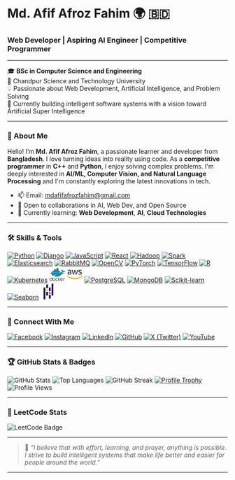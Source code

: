 # Md. Afif Afroz Fahim 🌍 🇧🇩
### Web Developer | Aspiring AI Engineer | Competitive Programmer

---

🎓 **BSc in Computer Science and Engineering**  
📍 Chandpur Science and Technology University  
💡 Passionate about Web Development, Artificial Intelligence, and Problem Solving  
🚀 Currently building intelligent software systems with a vision toward Artificial Super Intelligence

---

### 🧠 About Me

Hello! I’m **Md. Afif Afroz Fahim**, a passionate learner and developer from **Bangladesh**. I love turning ideas into reality using code. As a **competitive programmer** in **C++** and **Python**, I enjoy solving complex problems. I'm deeply interested in **AI/ML, Computer Vision, and Natural Language Processing** and I'm constantly exploring the latest innovations in tech.

- 📫 Email: [mdafifafrozfahim@gmail.com](mailto:mdafifafrozfahim@gmail.com)  
- 💬 Open to collaborations in AI, Web Dev, and Open Source  
- 🌱 Currently learning: **Web Development**, **AI**, **Cloud Technologies**

---

### 🛠️ Skills & Tools

<p align="left">
  <a href="#"><img src="https://raw.githubusercontent.com/danielcranney/readme-generator/main/public/icons/skills/python-colored.svg" height="36" alt="Python" /></a>
  <a href="#"><img src="https://raw.githubusercontent.com/danielcranney/readme-generator/main/public/icons/skills/django-colored.svg" height="36" alt="Django" /></a>
  <a href="#"><img src="https://raw.githubusercontent.com/danielcranney/readme-generator/main/public/icons/skills/javascript-colored.svg" height="36" alt="JavaScript" /></a>
  <a href="#"><img src="https://raw.githubusercontent.com/danielcranney/readme-generator/main/public/icons/skills/react-colored.svg" height="36" alt="React" /></a>
  <a href="#"><img src="https://www.vectorlogo.zone/logos/apache_hadoop/apache_hadoop-icon.svg" height="36" alt="Hadoop" /></a>
  <a href="#"><img src="https://upload.wikimedia.org/wikipedia/commons/f/f3/Apache_Spark_logo.svg" height="36" alt="Spark" /></a>
  <a href="#"><img src="https://upload.wikimedia.org/wikipedia/commons/0/04/Elasticsearch_logo.svg" height="36" alt="Elasticsearch" /></a>
  <a href="#"><img src="https://www.vectorlogo.zone/logos/rabbitmq/rabbitmq-icon.svg" height="36" alt="RabbitMQ" /></a>
  <a href="#"><img src="https://www.vectorlogo.zone/logos/opencv/opencv-icon.svg" height="36" alt="OpenCV" /></a>
  <a href="#"><img src="https://raw.githubusercontent.com/danielcranney/readme-generator/main/public/icons/skills/pytorch-colored.svg" height="36" alt="PyTorch" /></a>
  <a href="#"><img src="https://raw.githubusercontent.com/danielcranney/readme-generator/main/public/icons/skills/tensorflow-colored.svg" height="36" alt="TensorFlow" /></a>
  <a href="#"><img src="https://www.r-project.org/logo/Rlogo.svg" height="36" alt="R" /></a>
  <a href="#"><img src="https://www.vectorlogo.zone/logos/kubernetes/kubernetes-icon.svg" height="36" alt="Kubernetes" /></a>
  <a href="#"><img src="https://raw.githubusercontent.com/devicons/devicon/master/icons/docker/docker-original-wordmark.svg" height="36" alt="Docker" /></a>
  <a href="#"><img src="https://raw.githubusercontent.com/devicons/devicon/master/icons/amazonwebservices/amazonwebservices-original-wordmark.svg" height="36" alt="AWS" /></a>
  <a href="#"><img src="https://raw.githubusercontent.com/danielcranney/readme-generator/main/public/icons/skills/postgresql-colored.svg" height="36" alt="PostgreSQL" /></a>
  <a href="#"><img src="https://raw.githubusercontent.com/danielcranney/readme-generator/main/public/icons/skills/mongodb-colored.svg" height="36" alt="MongoDB" /></a>
  <a href="#"><img src="https://upload.wikimedia.org/wikipedia/commons/0/05/Scikit_learn_logo_small.svg" height="36" alt="Scikit-learn" /></a>
  <a href="#"><img src="https://seaborn.pydata.org/_images/logo-mark-lightbg.svg" height="36" alt="Seaborn" /></a>
  <a href="#"><img src="https://raw.githubusercontent.com/devicons/devicon/2ae2a900d2f041da66e950e4d48052658d850630/icons/pandas/pandas-original.svg" height="36" alt="Pandas" /></a>
</p>

---

### 🔗 Connect With Me

<p align="left">
  <a href="https://www.facebook.com/afifaf20"><img src="https://raw.githubusercontent.com/danielcranney/readme-generator/main/public/icons/socials/facebook.svg" height="32" alt="Facebook" /></a>
  <a href="https://www.instagram.com/afifaf20"><img src="https://raw.githubusercontent.com/danielcranney/readme-generator/main/public/icons/socials/instagram.svg" height="32" alt="Instagram" /></a>
  <a href="https://www.linkedin.com/in/mdafifafrozfahim"><img src="https://raw.githubusercontent.com/danielcranney/readme-generator/main/public/icons/socials/linkedin.svg" height="32" alt="LinkedIn" /></a>
  <a href="https://www.github.com/afif-af"><img src="https://raw.githubusercontent.com/danielcranney/readme-generator/main/public/icons/socials/github.svg" height="32" alt="GitHub" /></a>
  <a href="https://www.x.com/afif_af20"><img src="https://raw.githubusercontent.com/danielcranney/readme-generator/main/public/icons/socials/twitter.svg" height="32" alt="X (Twitter)" /></a>
  <a href="https://www.youtube.com/@afif.20"><img src="https://raw.githubusercontent.com/danielcranney/readme-generator/main/public/icons/socials/youtube.svg" height="32" alt="YouTube" /></a>
</p>

---

### 🏆 GitHub Stats & Badges

![GitHub Stats](https://github-readme-stats.vercel.app/api?username=afif-af&show_icons=true&theme=default)
![Top Languages](https://github-readme-stats.vercel.app/api/top-langs/?username=afif-af&layout=compact&theme=default)
![GitHub Streak](https://github-readme-streak-stats.herokuapp.com/?user=afif-af&theme=default)
[![Profile Trophy](https://github-profile-trophy.vercel.app/?username=afif-af&theme=monokai)](https://github.com/ryo-ma/github-profile-trophy)
![Profile Views](https://komarev.com/ghpvc/?username=afif-af&label=Profile%20Views&color=blue&style=flat)

---

### 🧮 LeetCode Stats

![LeetCode Badge](https://leetcard.jacoblin.cool/afifaf?theme=light&font=Baloo+Bhai+2&width=500)

---

> 🌟 _“I believe that with effort, learning, and prayer, anything is possible. I strive to build intelligent systems that make life better and easier for people around the world.”_

---

<!-- Generated with ❤️ using GPRM (https://gprm.itsvg.in) -->
